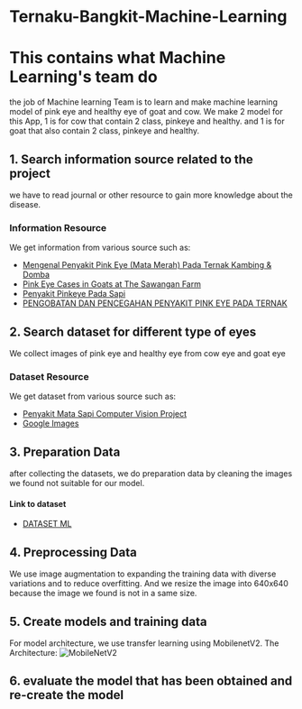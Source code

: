 # Ternaku-Bangkit-Machine-Learning
# This contains what Machine Learning's team do
the job of Machine learning Team is to learn and make machine learning model of pink eye and healthy eye of goat and cow. We make 2 model for this App, 1 is for cow that contain 2 class, pinkeye and healthy. and 1 is for goat that also contain 2 class, pinkeye and healthy.

## 1. Search information source related to the project
we have to read journal or other resource to gain more knowledge about the disease.
### Information Resource
We get information from various source such as:
- [Mengenal Penyakit Pink Eye (Mata Merah) Pada Ternak Kambing & Domba](https://disnakeswan.lebakkab.go.id/mengenal-penyakit-pink-eye-mata-merah-pada-ternak-kambing-domba/)
- [Pink Eye Cases in Goats at The Sawangan Farm](https://e-journal.unair.ac.id/JAVEST/article/download/25060/14106)
- [Penyakit Pinkeye Pada Sapi](https://bbibsingosari.ditjenpkh.pertanian.go.id/penyakit-pinkeye-pada-sapi/#:~:text=Pinkeye%20diakibatkan%20oleh%20bakteri%20Moraxella,bakteri%20ini%20mudah%20menyerang%20mata.)
- [PENGOBATAN DAN PENCEGAHAN PENYAKIT PINK EYE PADA TERNAK](http://cybex.pertanian.go.id/mobile/artikel/95335/PENGOBATAN-DAN-PENCEGAHAN-PENYAKIT-PINK-EYE-PADA-TERNAK/)

## 2. Search dataset for different type of eyes
We collect images of pink eye and healthy eye from cow eye and goat eye
### Dataset Resource
We get dataset from various source such as:
- [Penyakit Mata Sapi Computer Vision Project](https://universe.roboflow.com/fachri/penyakit-mata-sapi)
- [Google Images](https://images.google.com/)

## 3. Preparation Data
after collecting the datasets, we do preparation data by cleaning the images we found not suitable for our model.
#### Link to dataset
- [DATASET ML](https://drive.google.com/drive/folders/1_FB1UIOc-UrCFNujgb_W0W27A0NcOlNz?usp=sharing)
## 4. Preprocessing Data
We use image augmentation to expanding the training data with diverse variations and to reduce overfitting. And we resize the image into 640x640 because the image we found is not in a same size.
## 5. Create models and training data
For model architecture, we use transfer learning using MobilenetV2.
The Architecture:
![MobileNetV2](https://www.google.com/url?sa=i&url=https%3A%2F%2Fwww.thepythoncode.com%2Farticle%2Fuse-transfer-learning-for-image-flower-classification-keras-python&psig=AOvVaw3rpH8r-GM5fMSPW53yzHif&ust=1686382280469000&source=images&cd=vfe&ved=0CBEQjRxqFwoTCMDihdjVtf8CFQAAAAAdAAAAABAE)
## 6. evaluate the model that has been obtained and re-create the model
